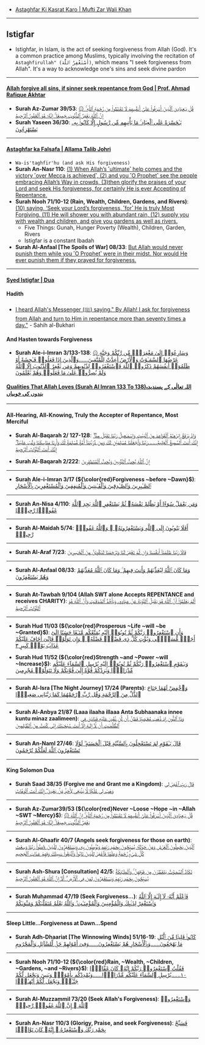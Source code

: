 * [ Astaghfar Ki Kasrat Karo | Mufti Zar Wali Khan](https://www.youtube.com/shorts/auAnGsWR0Ag)
  
***

## Istigfar
* Istighfar, in Islam, is the act of seeking forgiveness from Allah (God). It's a common practice among Muslims, typically involving the recitation of `Astaghfirullah" (أَسْتَغْفِرُ ٱللَّٰهَ)`, which means "I seek forgiveness from Allah". It's a way to acknowledge one's sins and seek divine pardon

***

#### [Allah forgive all sins, if sinner seek repentance from God | Prof. Ahmad Rafique Akhtar](https://www.youtube.com/watch?v=X1WIFFwQri8)
* __Surah Az-Zumar 39/53__: [۞ قُلْ يَـٰعِبَادِىَ ٱلَّذِينَ أَسْرَفُوا۟ عَلَىٰٓ أَنفُسِهِمْ لَا تَقْنَطُوا۟ مِن رَّحْمَةِ ٱللَّهِ ۚ إِنَّ ٱللَّهَ يَغْفِرُ ٱلذُّنُوبَ جَمِيعًا ۚ إِنَّهُۥ هُوَ ٱلْغَفُورُ ٱلرَّحِيمُ](https://quran.com/39/53)
* __Surah Yaseen 36/30__: [يَـٰحَسْرَةً عَلَى ٱلْعِبَادِ ۚ مَا يَأْتِيهِم مِّن رَّسُولٍ إِلَّا كَانُوا۟ بِهِۦ يَسْتَهْزِءُونَ](https://quranwbw.com/36/30)

***

#### [Astaghfar ka Falsafa | Allama Talib Johri](https://www.youtube.com/watch?v=6vCzVfdPNMs&t=16s)
* `Wa-is'taghfir'hu (and ask His forgiveness)`
* __Surah An-Nasr 110__: [(1) When Allah’s ˹ultimate˺ help comes and the victory ˹over Mecca is achieved˺, (2) and you ˹O Prophet˺ see the people embracing Allah’s Way in crowds, (3)then glorify the praises of your Lord and seek His forgiveness, for certainly He is ever Accepting of Repentance.](https://quranwbw.com/110)
* __Surah Nooh 71/10-12 (Rain, Wealth, Children, Gardens, and Rivers)__: [(10) saying, ‘Seek your Lord’s forgiveness, ˹for˺ He is truly Most Forgiving. (11) He will shower you with abundant rain, (12) supply you with wealth and children, and give you gardens as well as rivers.](https://quranwbw.com/71#10-12)
    * Five Things: Gunah, Hunger Poverty (Wealth), Children, Garden,  Rivers
    * Istigfar is a constant Ibadah
* __Surah Al-Anfaal [The Spoils of War] 08/33__: [But Allah would never punish them while you ˹O Prophet˺ were in their midst. Nor would He ever punish them if they prayed for forgiveness.](https://quranwbw.com/8#33)

***

#### [Syed Istigfar | Dua](https://www.youtube.com/shorts/WaEOEiUQHL4)

#### Hadith
* [I heard Allah's Messenger (ﷺ) saying." By Allah! I ask for forgiveness from Allah and turn to Him in repentance more than seventy times a day."](https://sunnah.com/bukhari:6307) - Sahih al-Bukhari

#### And Hasten towards Forgiveness
* __Surah Ale-i-Imran 3/133-138__: [۞ وَسَارِعُوٓا۟ إِلَىٰ مَغْفِرَةٍۢ مِّن رَّبِّكُمْ وَجَنَّةٍ عَرْضُهَا ٱلسَّمَـٰوَٰتُ وَٱلْأَرْضُ أُعِدَّتْ لِلْمُتَّقِينَ......وَٱلَّذِينَ إِذَا فَعَلُوا۟ فَـٰحِشَةً أَوْ ظَلَمُوٓا۟ أَنفُسَهُمْ ذَكَرُوا۟ ٱللَّهَ فَٱسْتَغْفَرُوا۟ لِذُنُوبِهِمْ وَمَن يَغْفِرُ ٱلذُّنُوبَ إِلَّا ٱللَّهُ وَلَمْ يُصِرُّوا۟ عَلَىٰ مَا فَعَلُوا۟ وَهُمْ يَعْلَمُونَ](https://quranwbw.com/3#133-138)
#### [Qualities That Allah Loves (Surah Al Imran 133 To 138)اللہ تعالٰی کے پسندیدہ بندوں کی خوبیاں](https://www.youtube.com/watch?v=ZILqqDCJYAw)

***

#### All-Hearing, All-Knowing, Truly the Accepter of Repentance, Most Merciful

* __Surah Al-Baqarah 2/ 127-128__: [وَإِذْ يَرْفَعُ إِبْرَٰهِـۧمُ ٱلْقَوَاعِدَ مِنَ ٱلْبَيْتِ وَإِسْمَـٰعِيلُ رَبَّنَا تَقَبَّلْ مِنَّآ ۖ إِنَّكَ أَنتَ ٱلسَّمِيعُ ٱلْعَلِيمُ......رَبَّنَا وَٱجْعَلْنَا مُسْلِمَيْنِ لَكَ وَمِن ذُرِّيَّتِنَآ أُمَّةًۭ مُّسْلِمَةًۭ لَّكَ وَأَرِنَا مَنَاسِكَنَا وَتُبْ عَلَيْنَآ ۖ إِنَّكَ أَنتَ ٱلتَّوَّابُ ٱلرَّحِيمُ](https://quranwbw.com/2/127-128)

* __Surah Al-Baqarah 2/222__: [إِنَّ ٱللَّهَ يُحِبُّ ٱلتَّوَّٰبِينَ وَيُحِبُّ ٱلْمُتَطَهِّرِينَ](https://quranwbw.com/2/222)

***

* __Surah Ale-i-Imran 3/17 (${\color{red}Forgiveness ~before ~Dawn}$)__: [ٱلصَّـٰبِرِينَ وَٱلصَّـٰدِقِينَ وَٱلْقَـٰنِتِينَ وَٱلْمُنفِقِينَ وَٱلْمُسْتَغْفِرِينَ بِٱلْأَسْحَارِ](https://quranwbw.com/3/17)

***

* __Surah An-Nisa 4/110__: [وَمَن يَعْمَلْ سُوٓءًا أَوْ يَظْلِمْ نَفْسَهُۥ ثُمَّ يَسْتَغْفِرِ ٱللَّهَ يَجِدِ ٱللَّهَ غَفُورًۭا رَّحِيمًۭا](https://quranwbw.com/4/110)

***

* __Surah Al-Maidah 5/74__: [أَفَلَا يَتُوبُونَ إِلَى ٱللَّهِ وَيَسْتَغْفِرُونَهُۥ ۚ وَٱللَّهُ غَفُورٌۭ رَّحِيمٌۭ](https://quranwbw.com/5/74)

***

* __Surah Al-Araf 7/23__: [قَالَا رَبَّنَا ظَلَمْنَآ أَنفُسَنَا وَإِن لَّمْ تَغْفِرْ لَنَا وَتَرْحَمْنَا لَنَكُونَنَّ مِنَ ٱلْخَـٰسِرِينَ](https://quranwbw.com/7/23)

***

* __Surah Al-Anfaal 08/33__: [وَمَا كَانَ ٱللَّهُ لِيُعَذِّبَهُمْ وَأَنتَ فِيهِمْ ۚ وَمَا كَانَ ٱللَّهُ مُعَذِّبَهُمْ وَهُمْ يَسْتَغْفِرُونَ](https://quranwbw.com/8#33)

***

* __Surah At-Tawbah 9/104 (Allah SWT alone Accepts REPENTANCE and receives CHARITY)__: [أَلَمْ يَعْلَمُوٓا۟ أَنَّ ٱللَّهَ هُوَ يَقْبَلُ ٱلتَّوْبَةَ عَنْ عِبَادِهِۦ وَيَأْخُذُ ٱلصَّدَقَـٰتِ وَأَنَّ ٱللَّهَ هُوَ ٱلتَّوَّابُ ٱلرَّحِيمُ](https://quranwbw.com/9/104)

***

* __Surah Hud 11/03 (${\color{red}Prosperous ~Life ~will ~be ~Granted}$)__: [وَأَنِ ٱسْتَغْفِرُوا۟ رَبَّكُمْ ثُمَّ تُوبُوٓا۟ إِلَيْهِ يُمَتِّعْكُم مَّتَـٰعًا حَسَنًا إِلَىٰٓ أَجَلٍۢ مُّسَمًّۭى وَيُؤْتِ كُلَّ ذِى فَضْلٍۢ فَضْلَهُۥ ۖ وَإِن تَوَلَّوْا۟ فَإِنِّىٓ أَخَافُ عَلَيْكُمْ عَذَابَ يَوْمٍۢ كَبِيرٍ ٣](https://quranwbw.com/11#3)


* __Surah Hud 11/52 (${\color{red}Strength ~and ~Power ~will ~Increase}$)__: [وَيَـٰقَوْمِ ٱسْتَغْفِرُوا۟ رَبَّكُمْ ثُمَّ تُوبُوٓا۟ إِلَيْهِ يُرْسِلِ ٱلسَّمَآءَ عَلَيْكُم مِّدْرَارًۭا وَيَزِدْكُمْ قُوَّةً إِلَىٰ قُوَّتِكُمْ وَلَا تَتَوَلَّوْا۟ مُجْرِمِينَ](https://quranwbw.com/11#52)

***

* __Surah Al-Isra [The Night Journey] 17/24 (Parents)__: [وَٱخْفِضْ لَهُمَا جَنَاحَ ٱلذُّلِّ مِنَ ٱلرَّحْمَةِ وَقُل رَّبِّ ٱرْحَمْهُمَا كَمَا رَبَّيَانِى صَغِيرًۭا](https://quranwbw.com/17/24)

***

* __Surah Al-Anbya 21/87 (Laaa ilaaha illaaa Anta Subhaanaka innee kuntu minaz zaalimeen)__: [وَذَا ٱلنُّونِ إِذ ذَّهَبَ مُغَـٰضِبًۭا فَظَنَّ أَن لَّن نَّقْدِرَ عَلَيْهِ فَنَادَىٰ فِى ٱلظُّلُمَـٰتِ أَن لَّآ إِلَـٰهَ إِلَّآ أَنتَ سُبْحَـٰنَكَ إِنِّى كُنتُ مِنَ ٱلظَّـٰلِمِينَ](https://quranwbw.com/21/87)

***

* __Surah An-Naml 27/46__: [قَالَ يَـٰقَوْمِ لِمَ تَسْتَعْجِلُونَ بِٱلسَّيِّئَةِ قَبْلَ ٱلْحَسَنَةِ ۖ لَوْلَا تَسْتَغْفِرُونَ ٱللَّهَ لَعَلَّكُمْ تُرْحَمُونَ](https://quranwbw.com/27/46)

***

#### King Solomon Dua
* __Surah Saad 38/35 (Forgive me and Grant me a Kingdom)__: [قَالَ رَبِّ ٱغْفِرْ لِى وَهَبْ لِى مُلْكًۭا لَّا يَنۢبَغِى لِأَحَدٍۢ مِّنۢ بَعْدِىٓ ۖ إِنَّكَ أَنتَ ٱلْوَهَّابُ](https://quranwbw.com/38/35)

***

* __Surah Az-Zumar39/53 (${\color{red}Never ~Loose ~Hope ~in ~Allah ~SWT ~Mercy}$)__: [۞ قُلْ يَـٰعِبَادِىَ ٱلَّذِينَ أَسْرَفُوا۟ عَلَىٰٓ أَنفُسِهِمْ لَا تَقْنَطُوا۟ مِن رَّحْمَةِ ٱللَّهِ ۚ إِنَّ ٱللَّهَ يَغْفِرُ ٱلذُّنُوبَ جَمِيعًا ۚ إِنَّهُۥ هُوَ ٱلْغَفُورُ ٱلرَّحِيمُ](https://quranwbw.com/39/53)

***

* __Surah Al-Ghaafir 40/7 (Angels seek forgiveness for those on earth)__: [ٱلَّذِينَ يَحْمِلُونَ ٱلْعَرْشَ وَمَنْ حَوْلَهُۥ يُسَبِّحُونَ بِحَمْدِ رَبِّهِمْ وَيُؤْمِنُونَ بِهِۦ وَيَسْتَغْفِرُونَ لِلَّذِينَ ءَامَنُوا۟ رَبَّنَا وَسِعْتَ كُلَّ شَىْءٍۢ رَّحْمَةًۭ وَعِلْمًۭا فَٱغْفِرْ لِلَّذِينَ تَابُوا۟ وَٱتَّبَعُوا۟ سَبِيلَكَ وَقِهِمْ عَذَابَ ٱلْجَحِيمِ](https://quranwbw.com/40#7)

***

* __Surah Ash-Shura [Consultation] 42/5__: [تَكَادُ ٱلسَّمَـٰوَٰتُ يَتَفَطَّرْنَ مِن فَوْقِهِنَّ ۚ وَٱلْمَلَـٰٓئِكَةُ يُسَبِّحُونَ بِحَمْدِ رَبِّهِمْ وَيَسْتَغْفِرُونَ لِمَن فِى ٱلْأَرْضِ ۗ أَلَآ إِنَّ ٱللَّهَ هُوَ ٱلْغَفُورُ ٱلرَّحِيمُ](https://quranwbw.com/42#5)

***

* __Surah Muhammad 47/19 (Seek Forgiveness...)__: [فَٱعْلَمْ أَنَّهُۥ لَآ إِلَـٰهَ إِلَّا ٱللَّهُ وَٱسْتَغْفِرْ لِذَنۢبِكَ وَلِلْمُؤْمِنِينَ وَٱلْمُؤْمِنَـٰتِ ۗ وَٱللَّهُ يَعْلَمُ مُتَقَلَّبَكُمْ وَمَثْوَىٰكُمْ](https://quranwbw.com/47/19)

***

#### Sleep Little...Forgiveness at Dawn...Spend

* __Surah Adh-Dhaariat [The Winnowing Winds] 51/16-19__: [كَانُوا۟ قَلِيلًۭا مِّنَ ٱلَّيْلِ مَا يَهْجَعُونَ......وَبِٱلْأَسْحَارِ هُمْ يَسْتَغْفِرُونَ......وَفِىٓ أَمْوَٰلِهِمْ حَقٌّۭ لِّلسَّآئِلِ وَٱلْمَحْرُومِ](https://quranwbw.com/51/16-19)

***

* __Surah Nooh 71/10-12 (${\color{red}Rain, ~Wealth, ~Children, ~Gardens, ~and ~Rivers}$)__: [فَقُلْتُ ٱسْتَغْفِرُوا۟ رَبَّكُمْ إِنَّهُۥ كَانَ غَفَّارًۭا ١٠......يُرْسِلِ ٱلسَّمَآءَ عَلَيْكُم مِّدْرَارًۭا......وَيُمْدِدْكُم بِأَمْوَٰلٍۢ وَبَنِينَ وَيَجْعَل لَّكُمْ جَنَّـٰتٍۢ وَيَجْعَل لَّكُمْ أَنْهَـٰرًۭا](https://quranwbw.com/71#10-12)

***

* __Surah Al-Muzzammil 73/20 (Seek Allah's Forgiveness)__: [وَٱسْتَغْفِرُوا۟ ٱللَّهَ ۖ إِنَّ ٱللَّهَ غَفُورٌۭ رَّحِيمٌۢ](https://quranwbe.com/73/20)

***

* __Surah An-Nasr 110/3 (Glorigy, Praise, and seek Forgiveness)__: [فَسَبِّحْ بِحَمْدِ رَبِّكَ وَٱسْتَغْفِرْهُ ۚ إِنَّهُۥ كَانَ تَوَّابًۢا](https://quranwbw.com/110)

*** 
